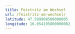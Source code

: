 ```yaml
---
title: Feistritz am Wechsel
url: /feistritz-am-wechsel/
latitude: 47.599908500000005
longitude: 16.054195800000002
---
```

